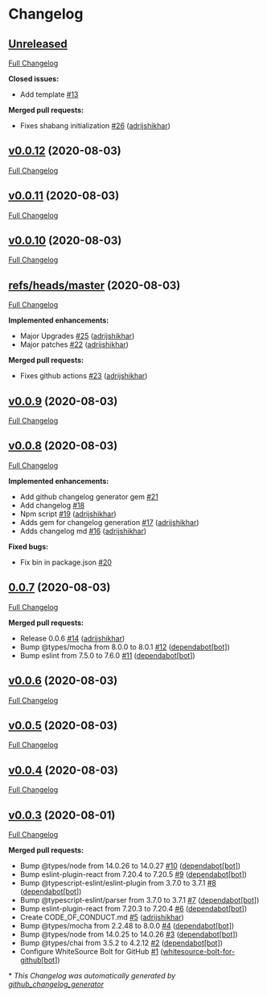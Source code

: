 # Changelog

## [Unreleased](https://github.com/adrijshikhar/create-react-app-webpack/tree/HEAD)

[Full Changelog](https://github.com/adrijshikhar/create-react-app-webpack/compare/v0.0.12...HEAD)

**Closed issues:**

- Add template [\#13](https://github.com/adrijshikhar/create-react-app-webpack/issues/13)

**Merged pull requests:**

- Fixes shabang initialization [\#26](https://github.com/adrijshikhar/create-react-app-webpack/pull/26) ([adrijshikhar](https://github.com/adrijshikhar))

## [v0.0.12](https://github.com/adrijshikhar/create-react-app-webpack/tree/v0.0.12) (2020-08-03)

[Full Changelog](https://github.com/adrijshikhar/create-react-app-webpack/compare/v0.0.11...v0.0.12)

## [v0.0.11](https://github.com/adrijshikhar/create-react-app-webpack/tree/v0.0.11) (2020-08-03)

[Full Changelog](https://github.com/adrijshikhar/create-react-app-webpack/compare/v0.0.10...v0.0.11)

## [v0.0.10](https://github.com/adrijshikhar/create-react-app-webpack/tree/v0.0.10) (2020-08-03)

[Full Changelog](https://github.com/adrijshikhar/create-react-app-webpack/compare/refs/heads/master...v0.0.10)

## [refs/heads/master](https://github.com/adrijshikhar/create-react-app-webpack/tree/refs/heads/master) (2020-08-03)

[Full Changelog](https://github.com/adrijshikhar/create-react-app-webpack/compare/v0.0.9...refs/heads/master)

**Implemented enhancements:**

- Major Upgrades [\#25](https://github.com/adrijshikhar/create-react-app-webpack/pull/25) ([adrijshikhar](https://github.com/adrijshikhar))
- Major patches [\#22](https://github.com/adrijshikhar/create-react-app-webpack/pull/22) ([adrijshikhar](https://github.com/adrijshikhar))

**Merged pull requests:**

- Fixes github actions [\#23](https://github.com/adrijshikhar/create-react-app-webpack/pull/23) ([adrijshikhar](https://github.com/adrijshikhar))

## [v0.0.9](https://github.com/adrijshikhar/create-react-app-webpack/tree/v0.0.9) (2020-08-03)

[Full Changelog](https://github.com/adrijshikhar/create-react-app-webpack/compare/v0.0.8...v0.0.9)

## [v0.0.8](https://github.com/adrijshikhar/create-react-app-webpack/tree/v0.0.8) (2020-08-03)

[Full Changelog](https://github.com/adrijshikhar/create-react-app-webpack/compare/0.0.7...v0.0.8)

**Implemented enhancements:**

- Add github changelog generator gem [\#21](https://github.com/adrijshikhar/create-react-app-webpack/issues/21)
- Add changelog [\#18](https://github.com/adrijshikhar/create-react-app-webpack/issues/18)
- Npm script [\#19](https://github.com/adrijshikhar/create-react-app-webpack/pull/19) ([adrijshikhar](https://github.com/adrijshikhar))
- Adds gem for changelog generation [\#17](https://github.com/adrijshikhar/create-react-app-webpack/pull/17) ([adrijshikhar](https://github.com/adrijshikhar))
- Adds changelog md [\#16](https://github.com/adrijshikhar/create-react-app-webpack/pull/16) ([adrijshikhar](https://github.com/adrijshikhar))

**Fixed bugs:**

- Fix bin in package.json [\#20](https://github.com/adrijshikhar/create-react-app-webpack/issues/20)

## [0.0.7](https://github.com/adrijshikhar/create-react-app-webpack/tree/0.0.7) (2020-08-03)

[Full Changelog](https://github.com/adrijshikhar/create-react-app-webpack/compare/v0.0.6...0.0.7)

**Merged pull requests:**

- Release 0.0.6 [\#14](https://github.com/adrijshikhar/create-react-app-webpack/pull/14) ([adrijshikhar](https://github.com/adrijshikhar))
- Bump @types/mocha from 8.0.0 to 8.0.1 [\#12](https://github.com/adrijshikhar/create-react-app-webpack/pull/12) ([dependabot[bot]](https://github.com/apps/dependabot))
- Bump eslint from 7.5.0 to 7.6.0 [\#11](https://github.com/adrijshikhar/create-react-app-webpack/pull/11) ([dependabot[bot]](https://github.com/apps/dependabot))

## [v0.0.6](https://github.com/adrijshikhar/create-react-app-webpack/tree/v0.0.6) (2020-08-03)

[Full Changelog](https://github.com/adrijshikhar/create-react-app-webpack/compare/v0.0.5...v0.0.6)

## [v0.0.5](https://github.com/adrijshikhar/create-react-app-webpack/tree/v0.0.5) (2020-08-03)

[Full Changelog](https://github.com/adrijshikhar/create-react-app-webpack/compare/v0.0.4...v0.0.5)

## [v0.0.4](https://github.com/adrijshikhar/create-react-app-webpack/tree/v0.0.4) (2020-08-03)

[Full Changelog](https://github.com/adrijshikhar/create-react-app-webpack/compare/v0.0.3...v0.0.4)

## [v0.0.3](https://github.com/adrijshikhar/create-react-app-webpack/tree/v0.0.3) (2020-08-01)

[Full Changelog](https://github.com/adrijshikhar/create-react-app-webpack/compare/9684927314ba4570133374c7b7f67258f713eb63...v0.0.3)

**Merged pull requests:**

- Bump @types/node from 14.0.26 to 14.0.27 [\#10](https://github.com/adrijshikhar/create-react-app-webpack/pull/10) ([dependabot[bot]](https://github.com/apps/dependabot))
- Bump eslint-plugin-react from 7.20.4 to 7.20.5 [\#9](https://github.com/adrijshikhar/create-react-app-webpack/pull/9) ([dependabot[bot]](https://github.com/apps/dependabot))
- Bump @typescript-eslint/eslint-plugin from 3.7.0 to 3.7.1 [\#8](https://github.com/adrijshikhar/create-react-app-webpack/pull/8) ([dependabot[bot]](https://github.com/apps/dependabot))
- Bump @typescript-eslint/parser from 3.7.0 to 3.7.1 [\#7](https://github.com/adrijshikhar/create-react-app-webpack/pull/7) ([dependabot[bot]](https://github.com/apps/dependabot))
- Bump eslint-plugin-react from 7.20.3 to 7.20.4 [\#6](https://github.com/adrijshikhar/create-react-app-webpack/pull/6) ([dependabot[bot]](https://github.com/apps/dependabot))
- Create CODE\_OF\_CONDUCT.md [\#5](https://github.com/adrijshikhar/create-react-app-webpack/pull/5) ([adrijshikhar](https://github.com/adrijshikhar))
- Bump @types/mocha from 2.2.48 to 8.0.0 [\#4](https://github.com/adrijshikhar/create-react-app-webpack/pull/4) ([dependabot[bot]](https://github.com/apps/dependabot))
- Bump @types/node from 14.0.25 to 14.0.26 [\#3](https://github.com/adrijshikhar/create-react-app-webpack/pull/3) ([dependabot[bot]](https://github.com/apps/dependabot))
- Bump @types/chai from 3.5.2 to 4.2.12 [\#2](https://github.com/adrijshikhar/create-react-app-webpack/pull/2) ([dependabot[bot]](https://github.com/apps/dependabot))
- Configure WhiteSource Bolt for GitHub [\#1](https://github.com/adrijshikhar/create-react-app-webpack/pull/1) ([whitesource-bolt-for-github[bot]](https://github.com/apps/whitesource-bolt-for-github))



\* *This Changelog was automatically generated by [github_changelog_generator](https://github.com/github-changelog-generator/github-changelog-generator)*
